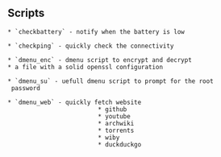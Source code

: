 ## Scripts
    * `checkbattery` - notify when the battery is low
    
    * `checkping` - quickly check the connectivity
    
    * `dmenu_enc` - dmenu script to encrypt and decrypt 
    * a file with a solid openssl configuration
    
    * `dmenu_su` - uefull dmenu script to prompt for the root 
     password
    
    * `dmenu_web` - quickly fetch website 
                             * github
                             * youtube
                             * archwiki
                             * torrents
                             * wiby
                             * duckduckgo
                            
                
